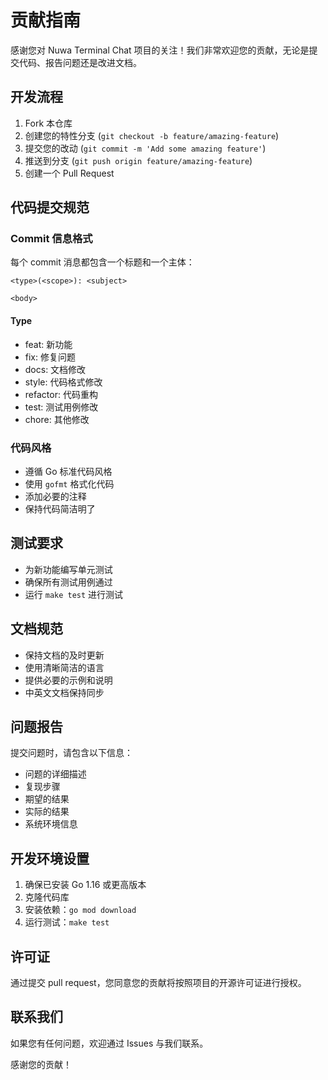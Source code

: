 # 贡献指南

感谢您对 Nuwa Terminal Chat 项目的关注！我们非常欢迎您的贡献，无论是提交代码、报告问题还是改进文档。

## 开发流程

1. Fork 本仓库
2. 创建您的特性分支 (`git checkout -b feature/amazing-feature`)
3. 提交您的改动 (`git commit -m 'Add some amazing feature'`)
4. 推送到分支 (`git push origin feature/amazing-feature`)
5. 创建一个 Pull Request

## 代码提交规范

### Commit 信息格式

每个 commit 消息都包含一个标题和一个主体：

```
<type>(<scope>): <subject>

<body>
```

#### Type

- feat: 新功能
- fix: 修复问题
- docs: 文档修改
- style: 代码格式修改
- refactor: 代码重构
- test: 测试用例修改
- chore: 其他修改

### 代码风格

- 遵循 Go 标准代码风格
- 使用 `gofmt` 格式化代码
- 添加必要的注释
- 保持代码简洁明了

## 测试要求

- 为新功能编写单元测试
- 确保所有测试用例通过
- 运行 `make test` 进行测试

## 文档规范

- 保持文档的及时更新
- 使用清晰简洁的语言
- 提供必要的示例和说明
- 中英文文档保持同步

## 问题报告

提交问题时，请包含以下信息：

- 问题的详细描述
- 复现步骤
- 期望的结果
- 实际的结果
- 系统环境信息

## 开发环境设置

1. 确保已安装 Go 1.16 或更高版本
2. 克隆代码库
3. 安装依赖：`go mod download`
4. 运行测试：`make test`

## 许可证

通过提交 pull request，您同意您的贡献将按照项目的开源许可证进行授权。

## 联系我们

如果您有任何问题，欢迎通过 Issues 与我们联系。

感谢您的贡献！

